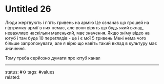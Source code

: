 # Untitled 26
Люди жертвують і п'ять гривень на армію
Це означає що грошей на підтримку армії в них немає, але вони вірять що будь який вклад, неважливо наскільки маленький, має значення.
Якщо зніму відео на ютуб і там буде 10 переглядів - це і є мої 5 гривень
Мені нема чого більше запропонувати, але я вірю що навіть такий вклад в культуру має значення.

Тому треба серйозно думати про ютуб канал

--- 
status: #⚙️ 
tags: #values   
related: 